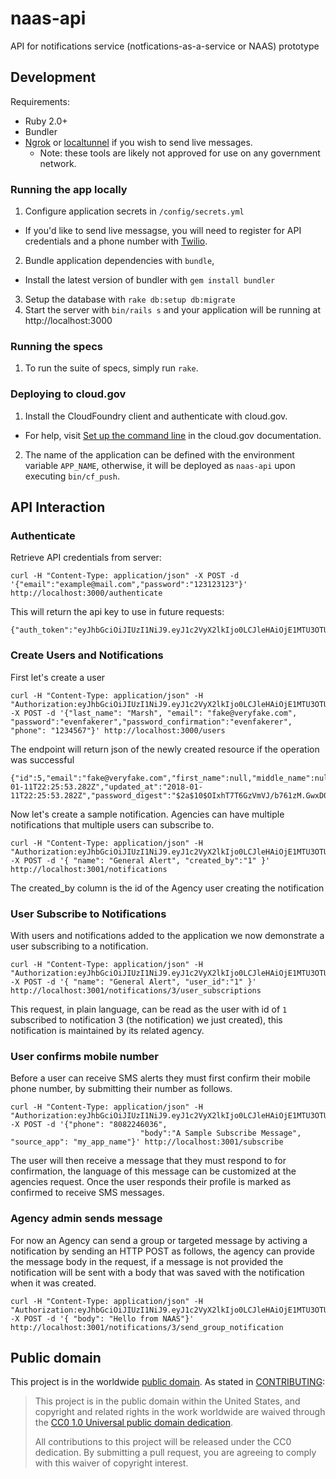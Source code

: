 # naas-api
API for notifications service (notfications-as-a-service or NAAS) prototype


## Development

Requirements:

- Ruby 2.0+
- Bundler
- [Ngrok](https://ngrok.com/) or [localtunnel](https://localtunnel.github.io/www/) if you wish to send live messages.
  - Note: these tools are likely not approved for use on any government network. 

### Running the app locally

1. Configure application secrets in `/config/secrets.yml`
  - If you'd like to send live messagse, you will need to register for API credentials and a phone number with [Twilio](https://www.twilio.com/).
2. Bundle application dependencies with `bundle`,
  - Install the latest version of bundler with `gem install bundler`
3. Setup the database with `rake db:setup db:migrate`
4. Start the server with `bin/rails s` and your application will be running at http://localhost:3000

### Running the specs

1. To run the suite of specs, simply run `rake`.

### Deploying to cloud.gov

1. Install the CloudFoundry client and authenticate with cloud.gov.
  - For help, visit [Set up the command line](https://cloud.gov/docs/getting-started/setup/#set-up-the-command-line) in the cloud.gov documentation.
2. The name of the application can be defined with the environment variable `APP_NAME`, otherwise, it will be deployed as `naas-api` upon executing `bin/cf_push`.


## API Interaction

### Authenticate
Retrieve API credentials from server:

```
curl -H "Content-Type: application/json" -X POST -d '{"email":"example@mail.com","password":"123123123"}' http://localhost:3000/authenticate

```
This will return the api key to use in future requests:

```
{"auth_token":"eyJhbGciOiJIUzI1NiJ9.eyJ1c2VyX2lkIjo0LCJleHAiOjE1MTU3OTUxNzZ9.JN7aLcS1l7PS6GPE0B5KA7iozZ4AIClNa3wtb7yuviI"}
```

### Create Users and Notifications

First let's create a user

```
curl -H "Content-Type: application/json" -H "Authorization:eyJhbGciOiJIUzI1NiJ9.eyJ1c2VyX2lkIjo0LCJleHAiOjE1MTU3OTUxNzZ9.JN7aLcS1l7PS6GPE0B5KA7iozZ4AIClNa3wtb7yuviI" -X POST -d '{"last_name": "Marsh", "email": "fake@veryfake.com", "password":"evenfakerer","password_confirmation":"evenfakerer", "phone": "1234567"}' http://localhost:3000/users
```
The endpoint will return json of the newly created resource if the operation was successful

```
{"id":5,"email":"fake@veryfake.com","first_name":null,"middle_name":null,"last_name":"Marsh","phone":"1234567","created_at":"2018-01-11T22:25:53.282Z","updated_at":"2018-01-11T22:25:53.282Z","password_digest":"$2a$10$OIxhT7T6GzVmVJ/b761zM.GwxD0gcD/y8P.Um8cwI.kTfiIo4yD0e","name":null,"confirmed":null}
```
Now let's create a sample notification.  Agencies can have multiple notifications that multiple users can subscribe to.

```
curl -H "Content-Type: application/json" -H "Authorization:eyJhbGciOiJIUzI1NiJ9.eyJ1c2VyX2lkIjo0LCJleHAiOjE1MTU3OTUxNzZ9.JN7aLcS1l7PS6GPE0B5KA7iozZ4AIClNa3wtb7yuviI" -X POST -d '{ "name": "General Alert", "created_by":"1" }' http://localhost:3001/notifications

```
The created_by column is the id of the Agency user creating the notification

### User Subscribe to Notifications
With users and notifications added to the application we now demonstrate a user subscribing to a 
notification.
```
curl -H "Content-Type: application/json" -H "Authorization:eyJhbGciOiJIUzI1NiJ9.eyJ1c2VyX2lkIjo0LCJleHAiOjE1MTU3OTUxNzZ9.JN7aLcS1l7PS6GPE0B5KA7iozZ4AIClNa3wtb7yuviI" -X POST -d '{ "name": "General Alert", "user_id":"1" }' http://localhost:3001/notifications/3/user_subscriptions
```
This request, in plain language, can be read as the user with id of `1` subscribed to notification 3 (the notification)
we just created), this notification is maintained by its related agency.

### User confirms mobile number
Before a user can receive SMS alerts they must first confirm their mobile phone number, by submitting
their number as follows.

```
curl -H "Content-Type: application/json" -H "Authorization:eyJhbGciOiJIUzI1NiJ9.eyJ1c2VyX2lkIjo0LCJleHAiOjE1MTU3OTUxNzZ9.JN7aLcS1l7PS6GPE0B5KA7iozZ4AIClNa3wtb7yuviI" -X POST -d '{"phone": "8082246036",
                             "body":"A Sample Subscribe Message", "source_app": "my_app_name"}' http://localhost:3001/subscribe
```
The user will then receive a message that they must respond to for confirmation, the language of this message
can be customized at the agencies request.  Once the user responds their profile is marked as confirmed
to receive SMS messages.

### Agency admin sends message

For now an Agency can send a group or targeted message by activing a notification by sending an HTTP 
POST as follows, the agency can provide the message body in the request, if a message is not provided
the notification will be sent with a body that was saved with the notification when it was created.

```
curl -H "Content-Type: application/json" -H "Authorization:eyJhbGciOiJIUzI1NiJ9.eyJ1c2VyX2lkIjo0LCJleHAiOjE1MTU3OTUxNzZ9.JN7aLcS1l7PS6GPE0B5KA7iozZ4AIClNa3wtb7yuviI" -X POST -d '{ "body": "Hello from NAAS"}' http://localhost:3001/notifications/3/send_group_notification
```

## Public domain

This project is in the worldwide [public domain](LICENSE.md). As stated in [CONTRIBUTING](CONTRIBUTING.md):

> This project is in the public domain within the United States, and copyright and related rights in the work worldwide are waived through the [CC0 1.0 Universal public domain dedication](https://creativecommons.org/publicdomain/zero/1.0/).
>
> All contributions to this project will be released under the CC0 dedication. By submitting a pull request, you are agreeing to comply with this waiver of copyright interest.
